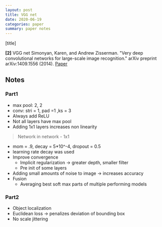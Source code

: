 ```yaml
---
layout: post
title: VGG net
date: 2020-06-19
categories: paper
summary: paper notes
---
```


[title]


**[2]** VGG net
 Simonyan, Karen, and Andrew Zisserman. "Very deep convolutional networks for large-scale image recognition." arXiv preprint arXiv:1409.1556 (2014).
 [Paper](https://arxiv.org/pdf/1409.1556.pdf)

## Notes
### Part1
- max pool: 2, 2
- conv: stri = 1, pad =1 ,ks = 3
- Always add ReLU
- Not all layers have max pool
- Adding 1x1 layers increases non linearity
> Network in network - 1x1
- mom = .9, decay = 5*10^-4, dropout = 0.5
- learning rate decay was used
- Improve convergence
  - Implicit regularization -> greater depth, smaller filter
  - Pre init of some layers
- Adding small amounts of noise to image -> increases accuracy
- Fusion
  - Averaging best soft max parts of multiple performing models

### Part2
- Object localization
- Euclidean loss -> penalizes deviation of bounding box
- No scale jittering
